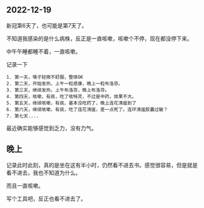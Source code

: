 ## 2022-12-19

新冠第6天了，也可能是第7天了。

不知道我感染的是什么病株，反正是一直咳嗽，咳嗽个不停，现在都没停下来。

中午午睡都睡不着，一直咳嗽。

记录一下

	1. 第一天，嗓子轻微不舒服，整体OK
	2. 第二天，开始发热，上午一粒感康，晚上一粒布洛芬。
	3. 第三天，继续发热，上午布洛芬，晚上布洛芬。
	4. 第四天，咳嗽，有痰，吃了咳特灵，不过是中药，效果不大。
	5. 第五天，继续咳嗽，有痰，基本没吃药了，晚上连花清瘟到了
	6. 第六天，继续咳嗽，有痰，吃了连花清瘟，差一点死了。连环清瘟胶囊过敏？
	7. 第七天....

最近确实能够感觉到乏力，没有力气。

## 晚上

记录此时此刻，真的是坐在这有半小时，仍然看不进去书。感觉很容易，但是就是看不进去，我也不知道为什么。

而且一直咳嗽。

写个工具吧，反正也看不进去了。